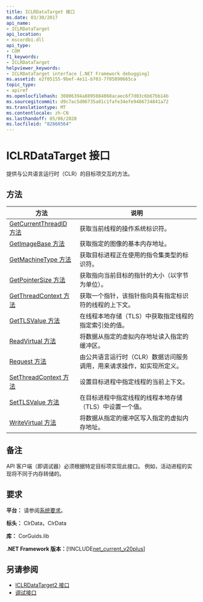 ```yaml
---
title: ICLRDataTarget 接口
ms.date: 03/30/2017
api_name:
- ICLRDataTarget
api_location:
- mscordbi.dll
api_type:
- COM
f1_keywords:
- ICLRDataTarget
helpviewer_keywords:
- ICLRDataTarget interface [.NET Framework debugging]
ms.assetid: e2f05155-9bef-4e11-b703-7f05890665ca
topic_type:
- apiref
ms.openlocfilehash: 30806394a8895084068acaec6f7d03c6b67bb14b
ms.sourcegitcommit: d9c7ac5d06735a01c1fafe34efe9486734841a72
ms.translationtype: MT
ms.contentlocale: zh-CN
ms.lasthandoff: 05/06/2020
ms.locfileid: "82860564"
---
```

# <a name="iclrdatatarget-interface"></a>ICLRDataTarget 接口
提供与公共语言运行时（CLR）的目标项交互的方法。  
  
## <a name="methods"></a>方法  
  
|方法|说明|  
|------------|-----------------|  
|[GetCurrentThreadID 方法](iclrdatatarget-getcurrentthreadid-method.md)|获取当前线程的操作系统标识符。|  
|[GetImageBase 方法](iclrdatatarget-getimagebase-method.md)|获取指定的图像的基本内存地址。|  
|[GetMachineType 方法](iclrdatatarget-getmachinetype-method.md)|获取目标进程正在使用的指令集类型的标识符。|  
|[GetPointerSize 方法](iclrdatatarget-getpointersize-method.md)|获取指向当前目标的指针的大小（以字节为单位）。|  
|[GetThreadContext 方法](iclrdatatarget-getthreadcontext-method.md)|获取一个指针，该指针指向具有指定标识符的线程的上下文。|  
|[GetTLSValue 方法](iclrdatatarget-gettlsvalue-method.md)|在线程本地存储（TLS）中获取指定线程的指定索引处的值。|  
|[ReadVirtual 方法](iclrdatatarget-readvirtual-method.md)|将数据从指定的虚拟内存地址读入指定的缓冲区。|  
|[Request 方法](iclrdatatarget-request-method.md)|由公共语言运行时（CLR）数据访问服务调用，用来请求操作，如实现所定义。|  
|[SetThreadContext 方法](iclrdatatarget-setthreadcontext-method.md)|设置目标进程中指定线程的当前上下文。|  
|[SetTLSValue 方法](iclrdatatarget-settlsvalue-method.md)|在目标进程中指定线程的线程本地存储（TLS）中设置一个值。|  
|[WriteVirtual 方法](iclrdatatarget-writevirtual-method.md)|将数据从指定的缓冲区写入指定的虚拟内存地址。|  
  
## <a name="remarks"></a>备注  
 API 客户端（即调试器）必须根据特定目标项实现此接口。 例如，活动进程的实现将不同于内存转储的。  
  
## <a name="requirements"></a>要求  
 **平台：** 请参阅[系统要求](../../get-started/system-requirements.md)。  
  
 **标头：** ClrData，ClrData  
  
 **库：** CorGuids.lib  
  
 **.NET Framework 版本：**[!INCLUDE[net_current_v20plus](../../../../includes/net-current-v20plus-md.md)]  
  
## <a name="see-also"></a>另请参阅

- [ICLRDataTarget2 接口](iclrdatatarget2-interface.md)
- [调试接口](debugging-interfaces.md)
